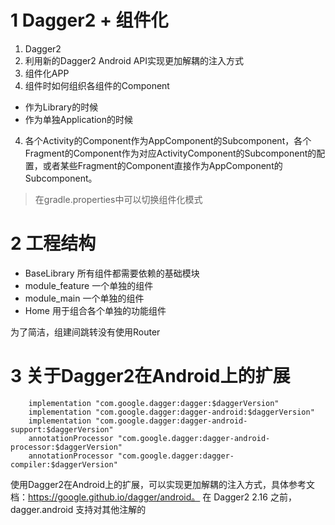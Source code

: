 # 1 Dagger2 + 组件化

1. Dagger2
1. 利用新的Dagger2 Android API实现更加解耦的注入方式
2. 组件化APP
3. 组件时如何组织各组件的Component
  - 作为Library的时候
  - 作为单独Application的时候
4. 各个Activity的Component作为AppComponent的Subcomponent，各个Fragment的Component作为对应ActivityComponent的Subcomponent的配置，或者某些Fragment的Component直接作为AppComponent的Subcomponent。


>在gradle.properties中可以切换组件化模式

# 2 工程结构

- BaseLibrary 所有组件都需要依赖的基础模块
- module_feature 一个单独的组件
- module_main 一个单独的组件
- Home 用于组合各个单独的功能组件

为了简洁，组建间跳转没有使用Router

# 3 关于Dagger2在Android上的扩展

```
    implementation "com.google.dagger:dagger:$daggerVersion"
    implementation "com.google.dagger:dagger-android:$daggerVersion"
    implementation "com.google.dagger:dagger-android-support:$daggerVersion"
    annotationProcessor "com.google.dagger:dagger-android-processor:$daggerVersion"
    annotationProcessor "com.google.dagger:dagger-compiler:$daggerVersion"
```

使用Dagger2在Android上的扩展，可以实现更加解耦的注入方式，具体参考文档：https://google.github.io/dagger/android。
在 Dagger2 2.16 之前，dagger.android 支持对其他注解的